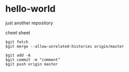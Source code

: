 # hello-world
just another repository


cheet sheet

    $git fetch
    $git merge --allow-unrelated-histories origin/master
    
    $git add -A
    $git commit -m "comment"
    $git push origin master
